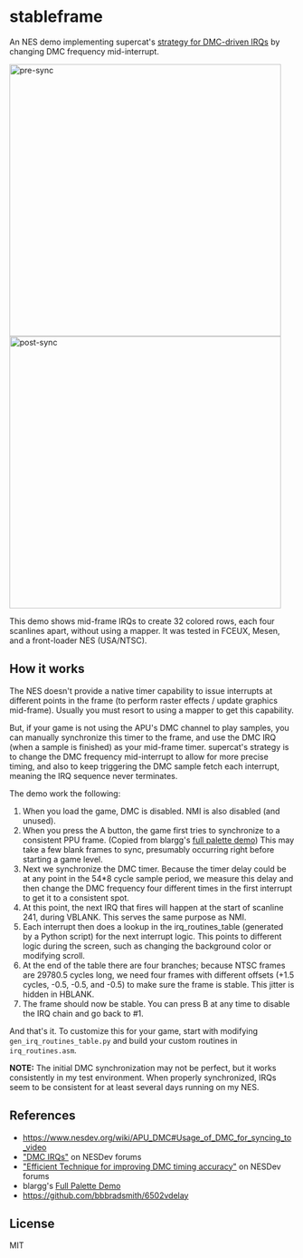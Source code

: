 # stableframe

An NES demo implementing supercat's [strategy for DMC-driven
IRQs](https://forums.nesdev.org/viewtopic.php?t=18854) by changing DMC frequency mid-interrupt.

<img width="480" alt="pre-sync"
src="https://user-images.githubusercontent.com/80639/176984613-bda3f15e-59ad-4c93-b988-0e26f7c8d458.png"> <img width="480" alt="post-sync" src="https://user-images.githubusercontent.com/80639/176984600-5b8c6e82-03a9-4b36-a878-b5b778cd297e.png">

This demo shows mid-frame IRQs to create 32 colored rows, each four scanlines apart, without using a mapper. It was tested in FCEUX, Mesen, and a front-loader NES (USA/NTSC).

## How it works

The NES doesn't provide a native timer capability to issue interrupts at different points in the
frame (to perform raster effects / update graphics mid-frame).
Usually you must resort to using a mapper to get this capability.

But, if your game is not using the
APU's DMC channel to play samples, you can manually synchronize this timer to the frame, and use the
DMC IRQ (when a sample is finished) as your mid-frame timer. supercat's strategy is to change the
DMC frequency mid-interrupt to allow for more precise timing, and also to keep triggering the DMC
sample fetch each interrupt, meaning the IRQ sequence never terminates.

The demo work the following:

1. When you load the game, DMC is disabled. NMI is also disabled (and unused).
2. When you press the A button, the game first tries to synchronize to a consistent PPU frame. (Copied from
   blargg's [full palette demo](https://www.nesdev.org/wiki/Full_palette_demo)) This may take a few
   blank frames to sync, presumably occurring right before starting a game level.
3. Next we synchronize the DMC timer. Because the timer delay could be at any point in the 54*8
   cycle sample period, we measure this delay and then change the DMC frequency four different times
   in the first interrupt to get it to a consistent spot.
4. At this point, the next IRQ that fires will happen at the start of scanline 241, during VBLANK.
   This serves the same purpose as NMI.
5. Each interrupt then does a lookup in the irq_routines_table (generated by a Python script) for
   the next interrupt logic. This points to different logic during the screen, such as changing the
   background color or modifying scroll.
6. At the end of the table there are four branches; because NTSC frames are 29780.5 cycles long, we
   need four frames with different offsets (+1.5 cycles, -0.5, -0.5, and -0.5) to make sure the
   frame is stable. This jitter is hidden in HBLANK.
7. The frame should now be stable. You can press B at any time to disable the IRQ chain and go back
   to #1.

And that's it. To customize this for your game, start with modifying `gen_irq_routines_table.py` and
build your custom routines in `irq_routines.asm`.

**NOTE:** The initial DMC synchronization may not be perfect, but it works consistently in my test
environment. When properly synchronized, IRQs seem to be consistent for at least several days running on my NES.

## References

* https://www.nesdev.org/wiki/APU_DMC#Usage_of_DMC_for_syncing_to_video
* ["DMC IRQs"](https://forums.nesdev.org/viewtopic.php?t=6521) on NESDev forums
* ["Efficient Technique for improving DMC timing
  accuracy"](https://forums.nesdev.org/viewtopic.php?t=18854) on NESDev forums
* blargg's [Full Palette Demo](https://www.nesdev.org/wiki/Full_palette_demo)
* https://github.com/bbbradsmith/6502vdelay

## License

MIT
